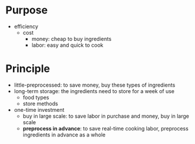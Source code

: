 # Purpose

- efficiency
    - cost
        - money: cheap to buy ingredients
        - labor: easy and quick to cook

# Principle

- little-preprocessed: to save money, buy these types of ingredients
- long-term storage: the ingredients need to store for a week of use
    - food types
    - store methods
- one-time investment
    - buy in large scale: to save labor in purchase and money, buy in large scale
    - **preprocess in advance**: to save real-time cooking labor, preprocess ingredients in advance as a whole